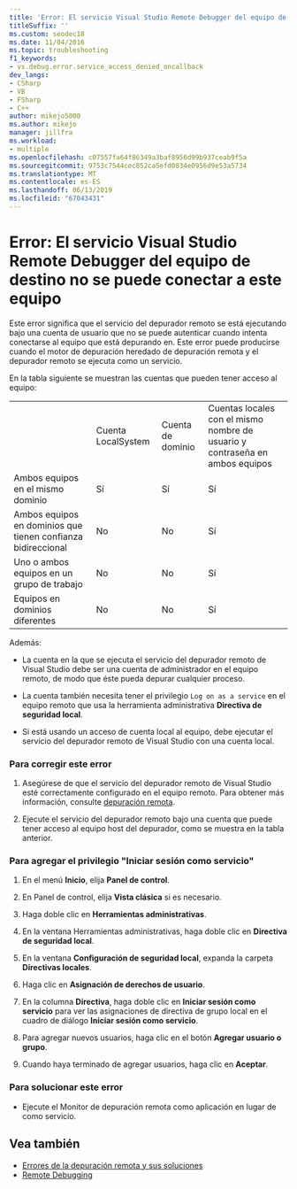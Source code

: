 ```yaml
---
title: 'Error: El servicio Visual Studio Remote Debugger del equipo de destino no se puede conectar a este equipo'
titleSuffix: ''
ms.custom: seodec18
ms.date: 11/04/2016
ms.topic: troubleshooting
f1_keywords:
- vs.debug.error.service_access_denied_oncallback
dev_langs:
- CSharp
- VB
- FSharp
- C++
author: mikejo5000
ms.author: mikejo
manager: jillfra
ms.workload:
- multiple
ms.openlocfilehash: c07557fa64f86349a3baf8956d99b937ceab9f5a
ms.sourcegitcommit: 9753c7544cec852ca5efd0834e0956d9e53a5734
ms.translationtype: MT
ms.contentlocale: es-ES
ms.lasthandoff: 06/13/2019
ms.locfileid: "67043431"
---
```

# <a name="error-the-visual-studio-remote-debugger-service-on-the-target-computer-cannot-connect-back-to-this-computer"></a>Error: El servicio Visual Studio Remote Debugger del equipo de destino no se puede conectar a este equipo
Este error significa que el servicio del depurador remoto se está ejecutando bajo una cuenta de usuario que no se puede autenticar cuando intenta conectarse al equipo que está depurando en. Este error puede producirse cuando el motor de depuración heredado de depuración remota y el depurador remoto se ejecuta como un servicio.

 En la tabla siguiente se muestran las cuentas que pueden tener acceso al equipo:

|||||
|-|-|-|-|
||Cuenta LocalSystem|Cuenta de dominio|Cuentas locales con el mismo nombre de usuario y contraseña en ambos equipos|
|Ambos equipos en el mismo dominio|Sí|Sí|Sí|
|Ambos equipos en dominios que tienen confianza bidireccional|No|No|Sí|
|Uno o ambos equipos en un grupo de trabajo|No|No|Sí|
|Equipos en dominios diferentes|No|No|Sí|

 Además:

- La cuenta en la que se ejecuta el servicio del depurador remoto de Visual Studio debe ser una cuenta de administrador en el equipo remoto, de modo que éste pueda depurar cualquier proceso.

- La cuenta también necesita tener el privilegio `Log on as a service` en el equipo remoto que usa la herramienta administrativa **Directiva de seguridad local**.

- Si está usando un acceso de cuenta local al equipo, debe ejecutar el servicio del depurador remoto de Visual Studio con una cuenta local.

### <a name="to-correct-this-error"></a>Para corregir este error

1. Asegúrese de que el servicio del depurador remoto de Visual Studio esté correctamente configurado en el equipo remoto. Para obtener más información, consulte [depuración remota](../debugger/remote-debugging.md).

2. Ejecute el servicio del depurador remoto bajo una cuenta que puede tener acceso al equipo host del depurador, como se muestra en la tabla anterior.

### <a name="to-add-log-on-as-a-service-privilege"></a>Para agregar el privilegio "Iniciar sesión como servicio"

1. En el menú **Inicio**, elija **Panel de control**.

2. En Panel de control, elija **Vista clásica** si es necesario.

3. Haga doble clic en **Herramientas administrativas**.

4. En la ventana Herramientas administrativas, haga doble clic en **Directiva de seguridad local**.

5. En la ventana **Configuración de seguridad local**, expanda la carpeta **Directivas locales**.

6. Haga clic en **Asignación de derechos de usuario**.

7. En la columna **Directiva**, haga doble clic en **Iniciar sesión como servicio** para ver las asignaciones de directiva de grupo local en el cuadro de diálogo **Iniciar sesión como servicio**.

8. Para agregar nuevos usuarios, haga clic en el botón **Agregar usuario o grupo**.

9. Cuando haya terminado de agregar usuarios, haga clic en **Aceptar**.

### <a name="to-work-around-this-error"></a>Para solucionar este error

- Ejecute el Monitor de depuración remota como aplicación en lugar de como servicio.

## <a name="see-also"></a>Vea también
- [Errores de la depuración remota y sus soluciones](../debugger/remote-debugging-errors-and-troubleshooting.md)
- [Remote Debugging](../debugger/remote-debugging.md)